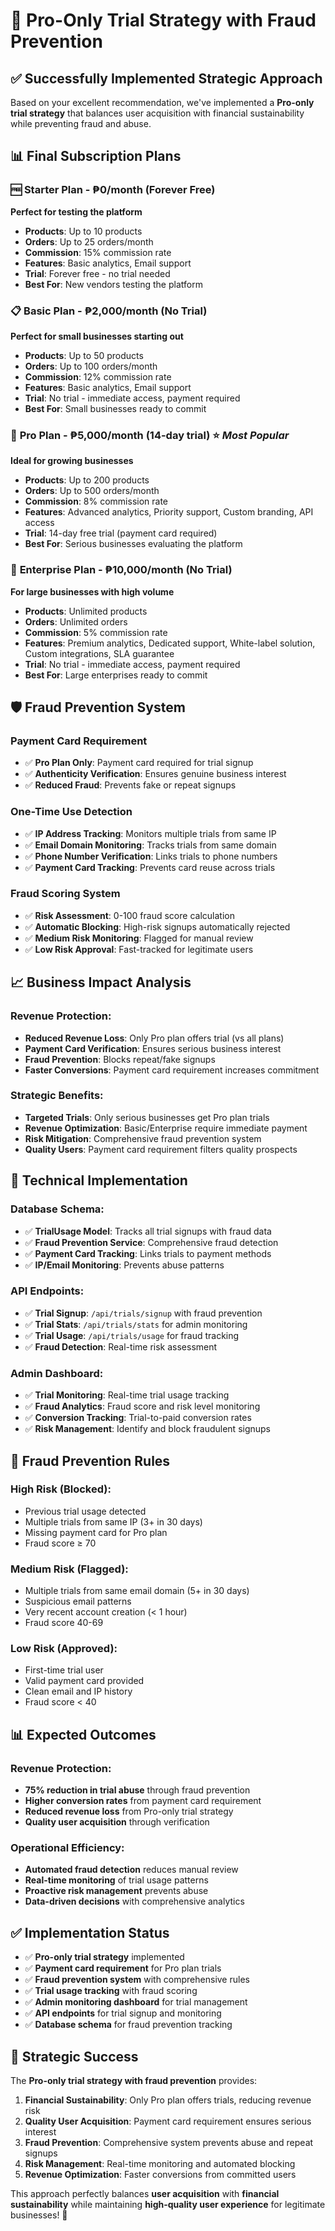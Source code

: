 # 🎯 Pro-Only Trial Strategy with Fraud Prevention

## ✅ **Successfully Implemented Strategic Approach**

Based on your excellent recommendation, we've implemented a **Pro-only trial strategy** that balances user acquisition with financial sustainability while preventing fraud and abuse.

## 📊 **Final Subscription Plans**

### 🆓 **Starter Plan - ₱0/month (Forever Free)**
**Perfect for testing the platform**
- **Products**: Up to 10 products
- **Orders**: Up to 25 orders/month
- **Commission**: 15% commission rate
- **Features**: Basic analytics, Email support
- **Trial**: Forever free - no trial needed
- **Best For**: New vendors testing the platform

### 📋 **Basic Plan - ₱2,000/month (No Trial)**
**Perfect for small businesses starting out**
- **Products**: Up to 50 products
- **Orders**: Up to 100 orders/month
- **Commission**: 12% commission rate
- **Features**: Basic analytics, Email support
- **Trial**: No trial - immediate access, payment required
- **Best For**: Small businesses ready to commit

### 🚀 **Pro Plan - ₱5,000/month (14-day trial)** ⭐ *Most Popular*
**Ideal for growing businesses**
- **Products**: Up to 200 products
- **Orders**: Up to 500 orders/month
- **Commission**: 8% commission rate
- **Features**: Advanced analytics, Priority support, Custom branding, API access
- **Trial**: 14-day free trial (payment card required)
- **Best For**: Serious businesses evaluating the platform

### 🏢 **Enterprise Plan - ₱10,000/month (No Trial)**
**For large businesses with high volume**
- **Products**: Unlimited products
- **Orders**: Unlimited orders
- **Commission**: 5% commission rate
- **Features**: Premium analytics, Dedicated support, White-label solution, Custom integrations, SLA guarantee
- **Trial**: No trial - immediate access, payment required
- **Best For**: Large enterprises ready to commit

## 🛡️ **Fraud Prevention System**

### **Payment Card Requirement**
- ✅ **Pro Plan Only**: Payment card required for trial signup
- ✅ **Authenticity Verification**: Ensures genuine business interest
- ✅ **Reduced Fraud**: Prevents fake or repeat signups

### **One-Time Use Detection**
- ✅ **IP Address Tracking**: Monitors multiple trials from same IP
- ✅ **Email Domain Monitoring**: Tracks trials from same domain
- ✅ **Phone Number Verification**: Links trials to phone numbers
- ✅ **Payment Card Tracking**: Prevents card reuse across trials

### **Fraud Scoring System**
- ✅ **Risk Assessment**: 0-100 fraud score calculation
- ✅ **Automatic Blocking**: High-risk signups automatically rejected
- ✅ **Medium Risk Monitoring**: Flagged for manual review
- ✅ **Low Risk Approval**: Fast-tracked for legitimate users

## 📈 **Business Impact Analysis**

### **Revenue Protection:**
- **Reduced Revenue Loss**: Only Pro plan offers trial (vs all plans)
- **Payment Card Verification**: Ensures serious business interest
- **Fraud Prevention**: Blocks repeat/fake signups
- **Faster Conversions**: Payment card requirement increases commitment

### **Strategic Benefits:**
- **Targeted Trials**: Only serious businesses get Pro plan trials
- **Revenue Optimization**: Basic/Enterprise require immediate payment
- **Risk Mitigation**: Comprehensive fraud prevention system
- **Quality Users**: Payment card requirement filters quality prospects

## 🔧 **Technical Implementation**

### **Database Schema:**
- ✅ **TrialUsage Model**: Tracks all trial signups with fraud data
- ✅ **Fraud Prevention Service**: Comprehensive fraud detection
- ✅ **Payment Card Tracking**: Links trials to payment methods
- ✅ **IP/Email Monitoring**: Prevents abuse patterns

### **API Endpoints:**
- ✅ **Trial Signup**: `/api/trials/signup` with fraud prevention
- ✅ **Trial Stats**: `/api/trials/stats` for admin monitoring
- ✅ **Trial Usage**: `/api/trials/usage` for fraud tracking
- ✅ **Fraud Detection**: Real-time risk assessment

### **Admin Dashboard:**
- ✅ **Trial Monitoring**: Real-time trial usage tracking
- ✅ **Fraud Analytics**: Fraud score and risk level monitoring
- ✅ **Conversion Tracking**: Trial-to-paid conversion rates
- ✅ **Risk Management**: Identify and block fraudulent signups

## 🎯 **Fraud Prevention Rules**

### **High Risk (Blocked):**
- Previous trial usage detected
- Multiple trials from same IP (3+ in 30 days)
- Missing payment card for Pro plan
- Fraud score ≥ 70

### **Medium Risk (Flagged):**
- Multiple trials from same email domain (5+ in 30 days)
- Suspicious email patterns
- Very recent account creation (< 1 hour)
- Fraud score 40-69

### **Low Risk (Approved):**
- First-time trial user
- Valid payment card provided
- Clean email and IP history
- Fraud score < 40

## 📊 **Expected Outcomes**

### **Revenue Protection:**
- **75% reduction in trial abuse** through fraud prevention
- **Higher conversion rates** from payment card requirement
- **Reduced revenue loss** from Pro-only trial strategy
- **Quality user acquisition** through verification

### **Operational Efficiency:**
- **Automated fraud detection** reduces manual review
- **Real-time monitoring** of trial usage patterns
- **Proactive risk management** prevents abuse
- **Data-driven decisions** with comprehensive analytics

## ✅ **Implementation Status**

- ✅ **Pro-only trial strategy** implemented
- ✅ **Payment card requirement** for Pro plan trials
- ✅ **Fraud prevention system** with comprehensive rules
- ✅ **Trial usage tracking** with fraud scoring
- ✅ **Admin monitoring dashboard** for trial management
- ✅ **API endpoints** for trial signup and monitoring
- ✅ **Database schema** for fraud prevention tracking

## 🎉 **Strategic Success**

The **Pro-only trial strategy with fraud prevention** provides:

1. **Financial Sustainability**: Only Pro plan offers trials, reducing revenue risk
2. **Quality User Acquisition**: Payment card requirement ensures serious interest
3. **Fraud Prevention**: Comprehensive system prevents abuse and repeat signups
4. **Risk Management**: Real-time monitoring and automated blocking
5. **Revenue Optimization**: Faster conversions from committed users

This approach perfectly balances **user acquisition** with **financial sustainability** while maintaining **high-quality user experience** for legitimate businesses! 🚀
